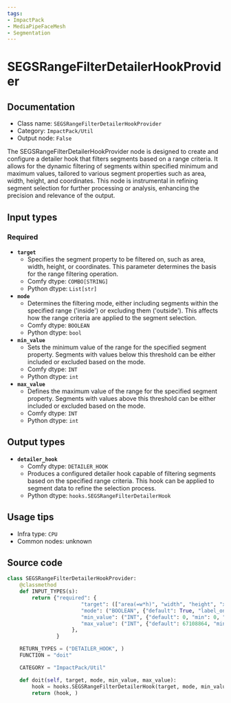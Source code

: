 ```yaml
---
tags:
- ImpactPack
- MediaPipeFaceMesh
- Segmentation
---
```


# SEGSRangeFilterDetailerHookProvider
## Documentation
- Class name: `SEGSRangeFilterDetailerHookProvider`
- Category: `ImpactPack/Util`
- Output node: `False`

The SEGSRangeFilterDetailerHookProvider node is designed to create and configure a detailer hook that filters segments based on a range criteria. It allows for the dynamic filtering of segments within specified minimum and maximum values, tailored to various segment properties such as area, width, height, and coordinates. This node is instrumental in refining segment selection for further processing or analysis, enhancing the precision and relevance of the output.
## Input types
### Required
- **`target`**
    - Specifies the segment property to be filtered on, such as area, width, height, or coordinates. This parameter determines the basis for the range filtering operation.
    - Comfy dtype: `COMBO[STRING]`
    - Python dtype: `List[str]`
- **`mode`**
    - Determines the filtering mode, either including segments within the specified range ('inside') or excluding them ('outside'). This affects how the range criteria are applied to the segment selection.
    - Comfy dtype: `BOOLEAN`
    - Python dtype: `bool`
- **`min_value`**
    - Sets the minimum value of the range for the specified segment property. Segments with values below this threshold can be either included or excluded based on the mode.
    - Comfy dtype: `INT`
    - Python dtype: `int`
- **`max_value`**
    - Defines the maximum value of the range for the specified segment property. Segments with values above this threshold can be either included or excluded based on the mode.
    - Comfy dtype: `INT`
    - Python dtype: `int`
## Output types
- **`detailer_hook`**
    - Comfy dtype: `DETAILER_HOOK`
    - Produces a configured detailer hook capable of filtering segments based on the specified range criteria. This hook can be applied to segment data to refine the selection process.
    - Python dtype: `hooks.SEGSRangeFilterDetailerHook`
## Usage tips
- Infra type: `CPU`
- Common nodes: unknown


## Source code
```python
class SEGSRangeFilterDetailerHookProvider:
    @classmethod
    def INPUT_TYPES(s):
        return {"required": {
                        "target": (["area(=w*h)", "width", "height", "x1", "y1", "x2", "y2", "length_percent"],),
                        "mode": ("BOOLEAN", {"default": True, "label_on": "inside", "label_off": "outside"}),
                        "min_value": ("INT", {"default": 0, "min": 0, "max": sys.maxsize, "step": 1}),
                        "max_value": ("INT", {"default": 67108864, "min": 0, "max": sys.maxsize, "step": 1}),
                     },
                }

    RETURN_TYPES = ("DETAILER_HOOK", )
    FUNCTION = "doit"

    CATEGORY = "ImpactPack/Util"

    def doit(self, target, mode, min_value, max_value):
        hook = hooks.SEGSRangeFilterDetailerHook(target, mode, min_value, max_value)
        return (hook, )

```
